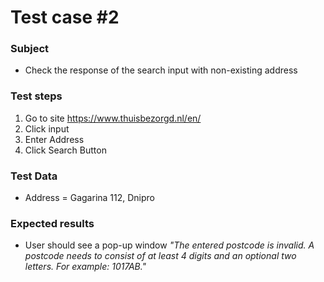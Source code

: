 # Test case #2

### Subject
* Check the response of the search input with non-existing address

### Test steps
1. Go to site https://www.thuisbezorgd.nl/en/
2. Click input
3. Enter Address
4. Click Search Button

### Test Data
* Address = Gagarina 112, Dnipro


### Expected results
* User should see a pop-up window *"The entered postcode is invalid. A postcode needs to consist of at least 4 digits and an optional two letters. For example: 1017AB."*

